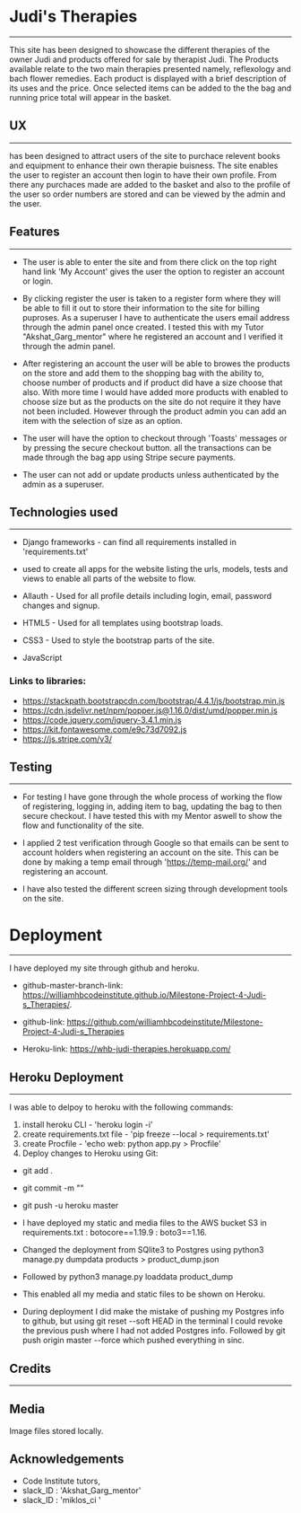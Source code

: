 # Judi's Therapies
________________________

This site has been designed to showcase the different therapies of the owner Judi and products offered for sale by therapist Judi.
The Products available relate to the two main therapies presented namely, reflexology and bach flower remedies.
Each product is displayed with a brief description of its uses and the price. Once selected items can be added to the
the bag and running price total will appear in the basket.

## UX
________________________

has been designed to attract users of the site to purchace relevent books and equipment to enhance their own therapie buisness.
The site enables the user to register an account then login to have their own profile. From there any purchaces made
are added to the basket and also to the profile of the user so order numbers are stored and can be viewed by the admin
and the user.

## Features
__________________

* The user is able to enter the site and from there click on the top right hand link 'My Account' gives the
user the option to register an account or login.

* By clicking register the user is taken to a register form where they will be able to fill it out to store
their information to the site for billing puproses. As a superuser I have to authenticate the users email address through the
admin panel once created. I tested this with my Tutor "Akshat_Garg_mentor" where he registered an account and I verified it
through the admin panel.

* After registering an account the user will be able to browes the products on the store and add them to the shopping bag with the
ability to, choose number of products and if product did have a size choose that also. With more time I would have
added more products with enabled to choose size but as the products on the site do not require it they have not been included.
However through the product admin you can add an item with the selection of size as an option. 

* The user will have the option to checkout through 'Toasts' messages or by pressing the secure checkout button.
all the transactions can be made through the bag app using Stripe secure payments.

* The user can not add or update products unless authenticated by the admin as a superuser.

## Technologies used
_____________________

* Django frameworks - can find all requirements installed in 'requirements.txt'
- used to create all apps for the website listing the urls, models, tests and views to enable all parts of 
the website to flow.

* Allauth - Used for all profile details including login, email, password changes and signup.

* HTML5 - Used for all templates using bootstrap loads.

* CSS3 - Used to style the bootstrap parts of the site.

* JavaScript 

### Links to libraries:

* https://stackpath.bootstrapcdn.com/bootstrap/4.4.1/js/bootstrap.min.js
* https://cdn.jsdelivr.net/npm/popper.js@1.16.0/dist/umd/popper.min.js
* https://code.jquery.com/jquery-3.4.1.min.js
* https://kit.fontawesome.com/e9c73d7092.js
* https://js.stripe.com/v3/

## Testing
________________________

* For testing I have gone through the whole process of working the flow of registering, logging in, adding item 
to bag, updating the bag to then secure checkout. I have tested this with my Mentor aswell to show the flow and functionality of the site.

* I applied 2 test verification through Google so that emails can be sent to account holders when registering an account on the site. This can be done by making a temp email through 'https://temp-mail.org/' and registering an account.

* I have also tested the different screen sizing through development tools on the site.

# Deployment
________________________

I have deployed my site through github and heroku.

* github-master-branch-link: https://williamhbcodeinstitute.github.io/Milestone-Project-4-Judi-s_Therapies/.
* github-link: https://github.com/williamhbcodeinstitute/Milestone-Project-4-Judi-s_Therapies

* Heroku-link: https://whb-judi-therapies.herokuapp.com/

## Heroku Deployment
________________________

I was able to delpoy to heroku with the following commands:
1. install heroku CLI - 'heroku login -i'
2. create requirements.txt file - 'pip freeze --local > requirements.txt'
3. create Procfile - 'echo web: python app.py > Procfile'
4. Deploy changes to Heroku using Git:

* git add .
* git commit -m ""
* git push -u heroku master

* I have deployed my static and media files to the AWS bucket S3   in requirements.txt : botocore==1.19.9 : boto3==1.16.

* Changed the deployment from SQlite3 to Postgres using python3 manage.py dumpdata products > product_dump.json
* Followed by python3 manage.py loaddata product_dump
* This enabled all my media and static files to be shown on Heroku.
* During deployment I did make the mistake of pushing my Postgres info to github, but using git reset --soft HEAD in the terminal I could revoke the previous push where I had not added Postgres info. Followed by git push origin master --force which pushed everything in sinc.


## Credits

________________________

## Media

Image files stored locally.


## Acknowledgements
* Code Institute tutors,
* slack_ID : 'Akshat_Garg_mentor'
* slack_ID : 'miklos_ci '



